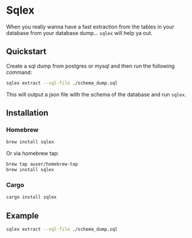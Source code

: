 # Sqlex

When you really wanna have a fast extraction from the tables in your database from your database dump... `sqlex` will help ya out.

## Quickstart

Create a sql dump from postgres or mysql and then run the following command:

```bash
sqlex extract --sql-file ./schema_dump.sql
```

This will output a json file with the schema of the database and run `sqlex`.

## Installation

### Homebrew

```bash
brew install sqlex
```

Or via homebrew tap:

```bash
brew tap auser/homebrew-tap
brew install sqlex
```

### Cargo

```bash
cargo install sqlex
```

## Example

```bash
sqlex extract --sql-file ./schema_dump.sql
```
